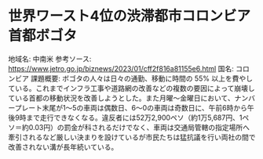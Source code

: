 # 世界ワースト4位の渋滞都市コロンビア首都ボゴタ

地域名: 中南米
参考ソース: https://www.jetro.go.jp/biznews/2023/01/cff2f816a81155e6.html
国名: コロンビア
課題概要: ボゴタの人々は日々の通勤、移動に時間の 55% 以上を費やしている。これまでインフラ工事や道路網の改善などの複数の要因によって崩壊している首都の移動状況を改善しようとした。また月曜～金曜日において、ナンバープレート末尾が1～5の車両は偶数日、6～0の車両は奇数日に、午前6時から午後9時まで走行できなくなる。違反者には52万2,900ペソ（約1万5,687円、1ペソ＝約0.03円）の罰金が科されるだけでなく、車両は交通局管轄の指定場所へ牽引されるなど厳しい決まりを設けているが市民たちは猛抗議を行い両社の間で改善されない溝が長年続いている。